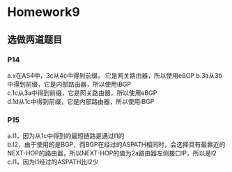 # Homework9

## 选做两道题目

### P14
a.x在AS4中，3c从4c中得到前缀， 它是网关路由器，所以使用eBGP 
b.3a从3b中得到前缀，它是内部路由器，所以使用iBGP  
c.1c从3a中得到前缀，它是网关路由器，所以使用eBGP  
d.1d从1c中得到前缀，它是内部路由器，所以使用iBGP  
### P15
a.I1，因为从1c中得到的最短链路是通过I1的  
b.I2，由于使用的是BGP，而BGP在经过的ASPATH相同时，会选择具有最靠近的NEXT-HOP的路由器，所以NEXT-HOP的值为2a路由器左侧接口IP，所以是I2    
c.I1，因为I1经过的ASPATH比I2少  
